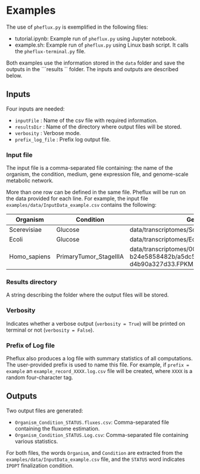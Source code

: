 # Examples

The use of ```pheflux.py``` is exemplified in the following files:

- tutorial.ipynb: Example run of ```pheflux.py``` using Jupyter notebook.
- example.sh: Example run of ```pheflux.py``` using Linux bash script. It calls the ```pheflux-terminal.py``` file. 

Both examples use the information stored in the ```data``` folder and save the outputs in the ```results `` folder. The inputs and outputs are described below.

## Inputs

Four inputs are needed:

- ```inputFile```       : Name of the csv file with required information.
- ```resultsDir```      : Name of the directory where output files will be stored.
- ```verbosity```       : Verbose mode.
- ```prefix_log_file``` : Prefix log output file.


### Input file

The input file is a comma-separated file containing: the name of the organism, the condition, medium, gene expression file, and genome-scale metabolic network. 

More than one row can be defined in the same file. Pheflux will be run on the data provided for each line. For example, the input file ```examples/data/InputData_example.csv``` contains the following:

| **Organism** | **Condition**          | **GeneExpFile**                                                                                        | **Medium**                           | **Network**           |
|--------------|------------------------|--------------------------------------------------------------------------------------------------------|--------------------------------------|-----------------------|
| Scerevisiae  | Glucose                | data/transcriptomes/Scerevisiae_Expfile_Glucose.csv                                                    | data/mediums/Scerevisiae_Medium.csv  | data/gems/iMM904.xml  |
| Ecoli        | Glucose                | data/transcriptomes/Ecoli_Expfile_Glucose.csv                                                          | data/mediums/Ecoli_Medium.csv        | data/gems/iJO1366.xml |
| Homo_sapiens | PrimaryTumor_StageIIIA | data/transcriptomes/002aa584-7dd3-4c62-952b-b24e5858482b/a5dc521e-bee4-489c-8679-d4b90a327d33.FPKM.txt | data/mediums/Hsapiens_cellMedium.csv | data/gems/Recon3D.xml |

### Results directory

A string describing the folder where the output files will be stored. 

### Verbosity

Indicates whether a verbose output (```verbosity = True```) will be printed on terminal or not (```verbosity = False```).

### Prefix of Log file

Pheflux also produces a log file with summary statistics of all computations. The user-provided prefix is used to name this file. For example, if ```prefix = example``` an ```example_record_XXXX.log.csv``` file will be created, where ```XXXX``` is a random four-character tag.

## Outputs

Two output files are generated:

- ```Organism_Condition_STATUS.fluxes.csv```: Comma-separated file containing the fluxome estimation. 
- ```Organism_Condition_STATUS.Log.csv```: Comma-separated file containing various statistics.

For both files, the words ```Organism```, and ```Condition``` are extracted from the ```examples/data/InputData_example.csv``` file, and the ```STATUS``` word indicates ```IPOPT``` finalization condition.
